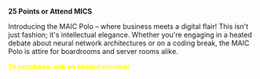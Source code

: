 **25 Points or Attend MICS**

Introducing the MAIC Polo – where business meets a digital flair! This isn't just fashion; it's intellectual elegance. Whether you're engaging in a heated debate about neural network architectures or on a coding break, the MAIC Polo is attire for boardrooms and server rooms alike.

<span style="color: yellow; font-weight: bold;">To purchase: ask an eboard member</span>